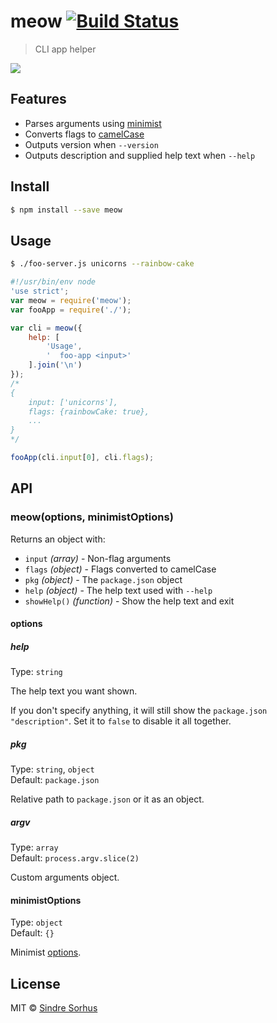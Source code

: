 # meow [![Build Status](https://travis-ci.org/sindresorhus/meow.svg?branch=master)](https://travis-ci.org/sindresorhus/meow)

> CLI app helper

![](meow.gif)


## Features

- Parses arguments using [minimist](https://github.com/substack/minimist)
- Converts flags to [camelCase](https://github.com/sindresorhus/camelcase)
- Outputs version when `--version`
- Outputs description and supplied help text when `--help`


## Install

```sh
$ npm install --save meow
```


## Usage

```sh
$ ./foo-server.js unicorns --rainbow-cake
```

```js
#!/usr/bin/env node
'use strict';
var meow = require('meow');
var fooApp = require('./');

var cli = meow({
	help: [
		'Usage',
		'  foo-app <input>'
	].join('\n')
});
/*
{
	input: ['unicorns'],
	flags: {rainbowCake: true},
	...
}
*/

fooApp(cli.input[0], cli.flags);
```


## API

### meow(options, minimistOptions)

Returns an object with:

- `input` *(array)* - Non-flag arguments
- `flags` *(object)* - Flags converted to camelCase
- `pkg` *(object)* - The `package.json` object
- `help` *(object)* - The help text used with `--help`
- `showHelp()` *(function)* - Show the help text and exit

#### options

##### help

Type: `string`  

The help text you want shown.

If you don't specify anything, it will still show the `package.json` `"description"`. Set it to `false` to disable it all together.

##### pkg

Type: `string`, `object`  
Default: `package.json`

Relative path to `package.json` or it as an object.

##### argv

Type: `array`  
Default: `process.argv.slice(2)`

Custom arguments object.

#### minimistOptions

Type: `object`  
Default: `{}`

Minimist [options](https://github.com/substack/minimist#var-argv--parseargsargs-opts).


## License

MIT © [Sindre Sorhus](http://sindresorhus.com)
